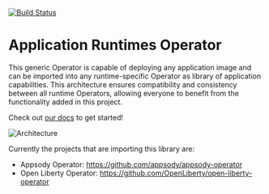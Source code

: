 [![Build Status](https://travis-ci.org/application-runtimes/operator.svg?branch=master)](https://travis-ci.org/application-runtimes/operator)

# Application Runtimes Operator
This generic Operator is capable of deploying any application image and can be imported into any runtime-specific Operator as library of application capabilities.  This architecture ensures compatibility and consistency between all runtime Operators, allowing everyone to benefit from the functionality added in this project.

Check out [our docs](https://github.com/application-runtimes/operator/blob/master/doc/user-guide.md) to get started!

![Architecture](doc/images/runtime_operators.png)

Currently the projects that are importing this library are:
- Appsody Operator: https://github.com/appsody/appsody-operator
- Open Liberty Operator: https://github.com/OpenLiberty/open-liberty-operator
